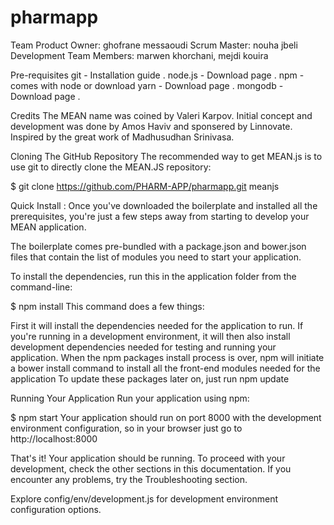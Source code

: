 # pharmapp
Team 
Product Owner: ghofrane messaoudi
Scrum Master: nouha jbeli
Development Team Members: marwen khorchani, mejdi kouira

Pre-requisites
git - Installation guide .
node.js - Download page .
npm - comes with node or download yarn - Download page .
mongodb - Download page .


Credits
The MEAN name was coined by Valeri Karpov.
Initial concept and development was done by Amos Haviv and sponsered by Linnovate.
Inspired by the great work of Madhusudhan Srinivasa.

Cloning The GitHub Repository
The recommended way to get MEAN.js is to use git to directly clone the MEAN.JS repository:

$ git clone https://github.com/PHARM-APP/pharmapp.git meanjs

Quick Install :
Once you've downloaded the boilerplate and installed all the prerequisites, you're just a few steps away from starting to develop your MEAN application.

The boilerplate comes pre-bundled with a package.json and bower.json files that contain the list of modules you need to start your application.

To install the dependencies, run this in the application folder from the command-line:

$ npm install 
This command does a few things:

First it will install the dependencies needed for the application to run.
If you're running in a development environment, it will then also install development dependencies needed for testing and running your application.
When the npm packages install process is over, npm will initiate a bower install command to install all the front-end modules needed for the application
To update these packages later on, just run npm update

Running Your Application
Run your application using npm:

$ npm start
Your application should run on port 8000 with the development environment configuration, so in your browser just go to http://localhost:8000

That's it! Your application should be running. To proceed with your development, check the other sections in this documentation. If you encounter any problems, try the Troubleshooting section.

Explore config/env/development.js for development environment configuration options.
